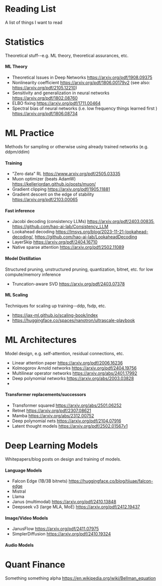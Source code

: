 # Reading List
A list of things I want to read
# Statistics
Theoretical stuff--e.g. ML theory, theoretical assurances, etc. 
#### ML Theory
- Theoretical Issues in Deep Networks https://arxiv.org/pdf/1908.09375
- Nonlinearity coefficient https://arxiv.org/pdf/1806.00179v2 (see also: https://arxiv.org/pdf/2105.12210)
- Sensitivity and generalization in neural networks https://arxiv.org/pdf/1802.08760
- ELBO fixing https://arxiv.org/pdf/1711.00464
- Spectral bias of neural networks (i.e. low frequency things learned first ) https://arxiv.org/pdf/1806.08734
# ML Practice
Methods for sampling or otherwise using already trained networks (e.g. ddpm/ddim)

#### Training 
- "Zero data" RL https://www.arxiv.org/pdf/2505.03335
-  Muon optimizer (beats AdamW) https://kellerjordan.github.io/posts/muon/
- Gradient clipping https://arxiv.org/pdf/1905.11881
- Gradient descent on the edge of stability https://arxiv.org/pdf/2103.00065

#### Fast inference
- Jacobi decoding (consistency LLMs) https://arxiv.org/pdf/2403.00835, https://github.com/hao-ai-lab/Consistency_LLM
- Lookahead decoding https://lmsys.org/blog/2023-11-21-lookahead-decoding/, https://github.com/hao-ai-lab/LookaheadDecoding
- LayerSkip https://arxiv.org/pdf/2404.16710
- Native sparse attention https://arxiv.org/pdf/2502.11089

#### Model Distillation
Structured pruning, unstructured pruning, quantization, bitnet, etc. for low compute/memory inference
- Truncation-aware SVD https://arxiv.org/pdf/2403.07378

#### ML Scaling
Techniques for scaling up training--ddp, fsdp, etc. 
- https://jax-ml.github.io/scaling-book/index
- https://huggingface.co/spaces/nanotron/ultrascale-playbook
# ML Architectures
Model design, e.g. self-attention, residual connections, etc. 
- Linear attention paper https://arxiv.org/pdf/2006.16236
- Kolmogorov Arnold networks https://arxiv.org/pdf/2404.19756
- Multilinear operator networks https://arxiv.org/abs/2401.17992
- Deep polynomial networks https://arxiv.org/abs/2003.03828
- 
#### Transformer replacements/successors
- Transformer squared https://arxiv.org/abs/2501.06252
- Retnet https://arxiv.org/pdf/2307.08621
- Mamba https://arxiv.org/abs/2312.00752
- Deep polynomial nets https://arxiv.org/pdf/2104.07916
- Latent thought models https://arxiv.org/pdf/2502.01567v1

# Deep Learning Models
Whitepapers/blog posts on design and training of models. 
#### Language Models
- Falcon Edge (1B/3B bitnets) https://huggingface.co/blog/tiiuae/falcon-edge
- Mistral
- Llama
- Janus (multimodal) https://arxiv.org/pdf/2410.13848
- Deepseek v3 (large MLA, MoE) https://arxiv.org/pdf/2412.19437 

#### Image/Video Models
- JanusFlow https://arxiv.org/pdf/2411.07975
- SimplerDiffusion https://arxiv.org/pdf/2410.19324

#### Audio Models


# Quant Finance
Something something alpha
https://en.wikipedia.org/wiki/Bellman_equation





